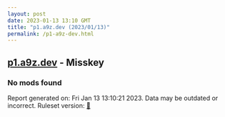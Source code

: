 ```yaml
---
layout: post
date: 2023-01-13 13:10 GMT
title: "p1.a9z.dev (2023/01/13)"
permalink: /p1-a9z-dev.html
---
```


## [p1.a9z.dev](https://p1.a9z.dev) - Misskey

### No mods found

Report generated on: Fri Jan 13 13:10:21 2023. Data may be outdated or incorrect.
Ruleset version: [🧁](/version-cupcake)
